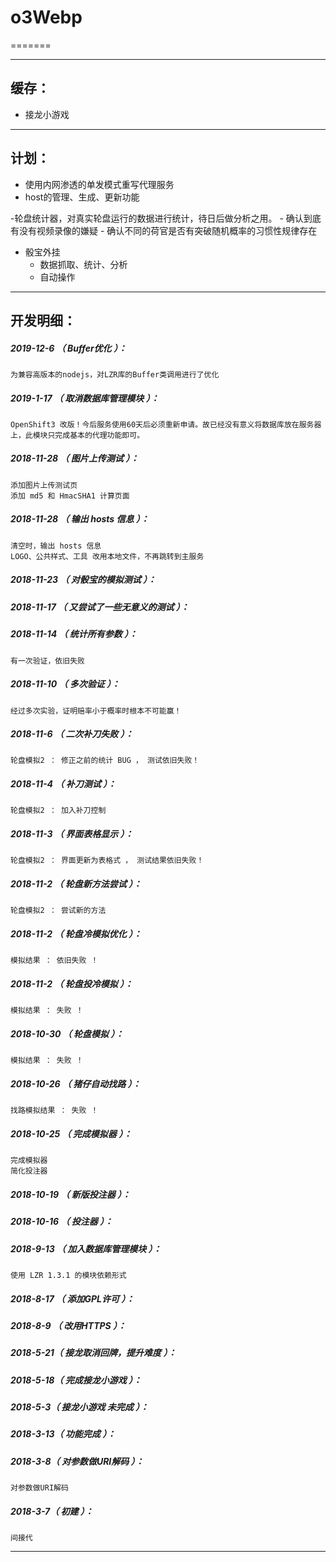 # o3Webp
=======

*******************************************************************

缓存：
-------------------------------------------------------------------

- 接龙小游戏

*******************************************************************

计划：
-------------------------------------------------------------------

- 使用内网渗透的单发模式重写代理服务
- host的管理、生成、更新功能

-轮盘统计器，对真实轮盘运行的数据进行统计，待日后做分析之用。
	- 确认到底有没有视频录像的嫌疑
	- 确认不同的荷官是否有突破随机概率的习惯性规律存在

- 骰宝外挂
	- 数据抓取、统计、分析
	- 自动操作

*******************************************************************





开发明细：
-------------------------------------------------------------------

##### 2019-12-6 （ Buffer优化 ）：
	为兼容高版本的nodejs，对LZR库的Buffer类调用进行了优化

##### 2019-1-17 （ 取消数据库管理模块 ）：
	OpenShift3 改版！今后服务使用60天后必须重新申请。故已经没有意义将数据库放在服务器上，此模块只完成基本的代理功能即可。

##### 2018-11-28 （ 图片上传测试 ）：
	添加图片上传测试页
	添加 md5 和 HmacSHA1 计算页面

##### 2018-11-28 （ 输出 hosts 信息 ）：
	清空时，输出 hosts 信息
	LOGO、公共样式、工具 改用本地文件，不再跳转到主服务

##### 2018-11-23 （ 对骰宝的模拟测试 ）：

##### 2018-11-17 （ 又尝试了一些无意义的测试 ）：

##### 2018-11-14 （ 统计所有参数 ）：
	有一次验证，依旧失败

##### 2018-11-10 （ 多次验证 ）：
	经过多次实验，证明赔率小于概率时根本不可能赢！

##### 2018-11-6 （ 二次补刀失败 ）：
	轮盘模拟2 ： 修正之前的统计 BUG ， 测试依旧失败！

##### 2018-11-4 （ 补刀测试 ）：
	轮盘模拟2 ： 加入补刀控制

##### 2018-11-3 （ 界面表格显示 ）：
	轮盘模拟2 ： 界面更新为表格式 ， 测试结果依旧失败！

##### 2018-11-2 （ 轮盘新方法尝试 ）：
	轮盘模拟2 ： 尝试新的方法

##### 2018-11-2 （ 轮盘冷模拟优化 ）：
	模拟结果 ： 依旧失败 ！

##### 2018-11-2 （ 轮盘投冷模拟 ）：
	模拟结果 ： 失败 ！

##### 2018-10-30 （ 轮盘模拟 ）：
	模拟结果 ： 失败 ！

##### 2018-10-26 （ 猪仔自动找路 ）：
	找路模拟结果 ： 失败 ！

##### 2018-10-25 （ 完成模拟器 ）：
	完成模拟器
	简化投注器

##### 2018-10-19 （ 新版投注器 ）：

##### 2018-10-16 （ 投注器 ）：

##### 2018-9-13 （ 加入数据库管理模块 ）：
	使用 LZR 1.3.1 的模块依赖形式

##### 2018-8-17 （ 添加GPL许可 ）：

##### 2018-8-9 （ 改用HTTPS ）：

##### 2018-5-21（ 接龙取消回牌，提升难度 ）：

##### 2018-5-18（ 完成接龙小游戏 ）：

##### 2018-5-3（ 接龙小游戏 未完成 ）：

##### 2018-3-13（ 功能完成 ）：

##### 2018-3-8（ 对参数做URI解码 ）：
	对参数做URI解码

##### 2018-3-7（ 初建 ）：
	间接代

*******************************************************************
